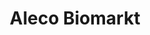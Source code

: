 ---
title: "Aleco Biomarkt"
url: /bremen/aleco-biomarkt-gerold-janssen-strasse/
shop: Supermarkt
---